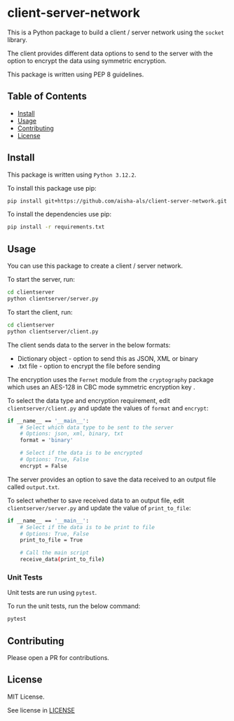 # client-server-network
This is a Python package to build a client / server network using the `socket` library.

The client provides different data options to send to the server with the option to encrypt the data using symmetric encryption.

This package is written using PEP 8 guidelines.

## Table of Contents

- [Install](#Install)
- [Usage](#Usage)
- [Contributing](#Contributing)
- [License](#License)

## Install

This package is written using `Python 3.12.2`.

To install this package use pip:
```sh
pip install git+https://github.com/aisha-als/client-server-network.git
```

To install the dependencies use pip:
```sh
pip install -r requirements.txt
```

## Usage

You can use this package to create a client / server network.

To start the server, run:
```sh
cd clientserver
python clientserver/server.py
```

To start the client, run:
```sh
cd clientserver
python clientserver/client.py
```

The client sends data to the server in the below formats:
- Dictionary object - option to send this as JSON, XML or binary
- .txt file - option to encrypt the file before sending

The encryption uses the `Fernet` module from the `cryptography` package which uses an AES-128 in CBC mode symmetric 
encryption key .

To select the data type and encryption requirement, edit `clientserver/client.py` and update the values of `format`
and `encrypt`:
```sh
if __name__ == '__main__':
    # Select which data type to be sent to the server
    # Options: json, xml, binary, txt
    format = 'binary'

    # Select if the data is to be encrypted
    # Options: True, False
    encrypt = False
```


The server provides an option to save the data received to an output file called `output.txt`.

To select whether to save received data to an output file, edit `clientserver/server.py` and update the value of 
`print_to_file`:
```sh
if __name__ == '__main__':
    # Select if the data is to be print to file
    # Options: True, False
    print_to_file = True

    # Call the main script
    receive_data(print_to_file)
```

### Unit Tests

Unit tests are run using `pytest`.

To run the unit tests, run the below command:
```sh
pytest
```

## Contributing

Please open a PR for contributions.

## License

MIT License.

See license in [LICENSE](client-server-network/LICENSE)